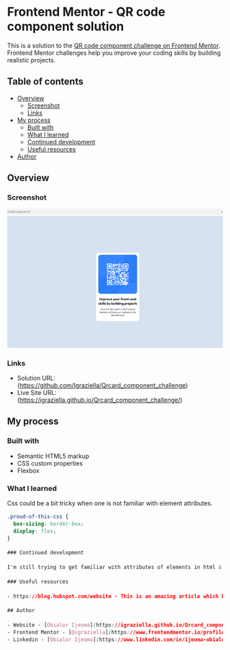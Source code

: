 # Frontend Mentor - QR code component solution

This is a solution to the [QR code component challenge on Frontend Mentor](https://www.frontendmentor.io/challenges/qr-code-component-iux_sIO_H). Frontend Mentor challenges help you improve your coding skills by building realistic projects. 

## Table of contents

- [Overview](#overview)
  - [Screenshot](#screenshot)
  - [Links](#links)
- [My process](#my-process)
  - [Built with](#built-with)
  - [What I learned](#what-i-learned)
  - [Continued development](#continued-development)
  - [Useful resources](#useful-resources)
- [Author](#author)

## Overview

### Screenshot

![](./qr-screenshot.png)

### Links

- Solution URL: (https://github.com/Igraziella/Qrcard_component_challenge)
- Live Site URL: (https://igraziella.github.io/Qrcard_component_challenge/)

## My process

### Built with

- Semantic HTML5 markup
- CSS custom properties
- Flexbox

### What I learned

Css could be a bit tricky when one is not familiar with element attributes.

```css
.proud-of-this-css {
  box-sizing: border-box;
  display: flex;
}

### Continued development

I'm still trying to get familiar with attributes of elements in html & css. I realised that some elements do not take certain attributes. for example, the img element cannot have a colour attribute, but can take a width and height attribute. It's going to take some getting used to but i'll keep practicing.

### Useful resources

- https://blog.hubspot.com/website - This is an amazing article which helped me understand positioning and the flex property. I'd recommend it to anyone still learning this concept.

## Author

- Website - [Obialor Ijeoma](https://igraziella.github.io/Qrcard_component_challenge/)
- Frontend Mentor - [@igraziella](https://www.frontendmentor.io/profile/Igraziella)
- Linkedin - [Obialor Ijeoma](https://www.linkedin.com/in/ijeoma-obialor-012494114)